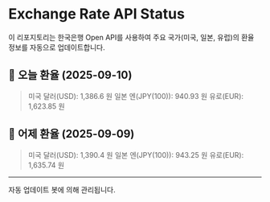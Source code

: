 
# Exchange Rate API Status

이 리포지토리는 한국은행 Open API를 사용하여 주요 국가(미국, 일본, 유럽)의 환율 정보를 자동으로 업데이트합니다.

## 📅 오늘 환율 (2025-09-10)
> 미국 달러(USD): 1,386.6 원
> 일본 엔(JPY(100)): 940.93 원
> 유로(EUR): 1,623.85 원

## 📅 어제 환율 (2025-09-09)
> 미국 달러(USD): 1,390.4 원
> 일본 엔(JPY(100)): 943.25 원
> 유로(EUR): 1,635.74 원

---
자동 업데이트 봇에 의해 관리됩니다.
